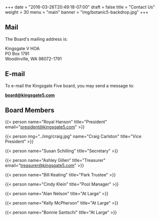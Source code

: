 +++
date = "2016-03-26T20:49:18-07:00"
draft = false
title = "Contact Us"
weight = 30
menu = "main"
banner = "img/botanic5-backdrop.jpg"
+++

## Mail

The Board's mailing address is:

<div class="mail">
    Kingsgate V HOA<br />
    PO  Box 1791<br />
    Woodinville, WA 98072-1791<br />
</div>

## E-mail

To e-mail the Kingsgate Five board, you may send a message to:

**[board@kingsgate5.com](mailto:board@kingsgate5.com)**

## Board Members

{{< person name="Royal Hanson" title="President" email="president@kingsgate5.com" >}}

{{< person img="../img/craig.jpg" name="Craig Carlston" title="Vice President" >}}

{{< person name="Susan Schilling" title="Secretary" >}}

{{< person name="Ashley Gillen" title="Treasurer" email="treasurer@kingsgate5.com" >}}

{{< person name="Bill Keating" title="Park Trustee" >}}

{{< person name="Cindy Klein" title="Pool Manager" >}}

{{< person name="Alan Nelson" title="At Large" >}}

{{< person name="Kelly McPherson" title="At Large" >}}

{{< person name="Bonnie Santschi" title="At Large" >}}

